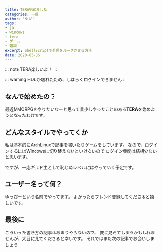 ```yaml
---
title: TERA始めました
categories: 一般
author: 'ゆぴ'
tags:
- ja
- windows
- tera
- ゲーム
- 雑談
excerpt: ShellScriptで処理をループさせる方法
date: 2020-05-06
---
```


<!-- markdownlint-disable MD033 -->

<!-- more -->

::: note
TERA楽しいよ！
:::

::: warning
HDDが壊れたため、しばらくログインできません
:::

<!-- toc -->

## なんで始めたの？

最近MMORPGをやりたいなーと思って昔少しやったことのある**TERA**を始めようとなったわけです。

## どんなスタイルでやってくか

私は基本的にArchLinuxで記事を書いたりゲームをしています。
なので、ログインするにはWindowsに切り替えないといけないので
ログイン頻度は結構少ないと思います。

ですが、一応ギルド主として恥じぬレベルにはやっていく予定です。

## ユーザー名って何？

ゆっぴーという名前でやってます。
よかったらフレンド登録してくださると嬉しいです。

## 最後に

こういった書き方の記事はあまりやらないので、
変に見えてしまうかもしれませんが、大目に見てくださると幸いです。
それではまた次の記事でお会いしましょう
